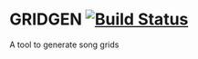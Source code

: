 # GRIDGEN [![Build Status](https://travis-ci.org/deufrai/gridgen.svg?branch=develop)](https://travis-ci.org/deufrai/gridgen)
A tool to generate song grids
